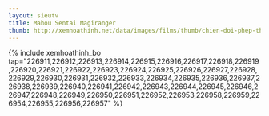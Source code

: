 ```yaml
---
layout: sieutv
title: Mahou Sentai Magiranger
thumb: http://xemhoathinh.net/data/images/films/thumb/chien-doi-phep-thuat-magiranger-mahou-sentai-magiranger-2005.jpg
---
```

{% include xemhoathinh_bo tap="226911,226912,226913,226914,226915,226916,226917,226918,226919,226920,226921,226922,226923,226924,226925,226926,226927,226928,226929,226930,226931,226932,226933,226934,226935,226936,226937,226938,226939,226940,226941,226942,226943,226944,226945,226946,226947,226948,226949,226950,226951,226952,226953,226958,226959,226954,226955,226956,226957" %} 
